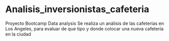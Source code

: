 # Analisis_inversionistas_cafeteria
Proyecto Bootcamp Data analysis
Se realiza un análisis de las cafeterías en Los Angeles, para evaluar de que tipo y donde colocar una nueva cafetería en la ciudad

